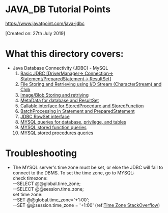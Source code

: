 # JAVA_DB Tutorial Points

https://www.javatpoint.com/java-jdbc

[Created on: 27th July 2019]

<h1>What this directory covers:</h1>

<ul>
  <li>Java Database Connectivity (JDBC) - MySQL 
     <ol>
       <li><a href="https://github.com/CurtisNewbie/JAVA_DB/blob/master/Java_DB/persistence/src/main/java/jdbc/JDBCConnection.java">Basic JDBC [DriverManager-> Connection-> Statement/PreparedStatement-> ResultSet]</a></li>
       <li><a href="https://github.com/CurtisNewbie/JAVA_DB/blob/master/Java_DB/persistence/src/main/java/jdbc/FileStorageInDB.java">File Storing and Retrieving using I/O Stream (CharacterStream) and Clob</a></li>
       <li><a href="https://github.com/CurtisNewbie/JAVA_DB/blob/master/Java_DB/persistence/src/main/java/jdbc/ImageStorageInDB.java">Image/Blob Storing and retriving</a></li>
       <li><a href="https://github.com/CurtisNewbie/JAVA_DB/blob/master/Java_DB/persistence/src/main/java/jdbc/MetaDataExample.java">MetaData for database and ResultSet</a></li>
       <li><a href="https://github.com/CurtisNewbie/JAVA_DB/blob/master/Java_DB/persistence/src/main/java/jdbc/StoredProcedure.java">Callable interface for StoredProcedure and StoredFunction</a></li>
       <li><a href="https://github.com/CurtisNewbie/JAVA_DB/blob/master/Java_DB/persistence/src/main/java/jdbc/BatchProcessingExample.java">BatchProcessing in Statement and PreparedStatement</a></li>
       <li><a href="https://github.com/CurtisNewbie/JAVA_DB/blob/master/Java_DB/persistence/src/main/java/jdbc/JdbcRowSetExample.java">JDBC RowSet interface</a></li> 
       <li><a href="https://github.com/CurtisNewbie/JAVA_DB/blob/master/Java_DB/MYSQL%20Queries.sql">MYSQL queries for database, privilege, and tables</a></li>
       <li><a href="https://github.com/CurtisNewbie/JAVA_DB/blob/master/Java_DB/StoredFunction.sql">MYSQL stored function queries</a></li>
       <li><a href="https://github.com/CurtisNewbie/JAVA_DB/blob/master/Java_DB/StoredProcedure.sql">MYSQL stored procedures queries</a></li>  
    </ol>
  </li>
</ul>

<h1>Troubleshooting</h1>

<ul>
  <li>The MYSQL server's time zone must be set, or else the JDBC will fail to connect to the DBMS. To set the time zone, go to MYSQL: <br> check timezone: <br>--SELECT @@global.time_zone; <br>--SELECT @@session.time_zone; <br> set time zone: <br>--SET @@global.time_zone='+1:00'; <br>--SET @@session.time_zone = '+1:00' (ref:<a href="https://stackoverflow.com/questions/19023978/should-mysql-have-its-timezone-set-to-utc">Time Zone StackOverflow</a>) </li>
</ul>
